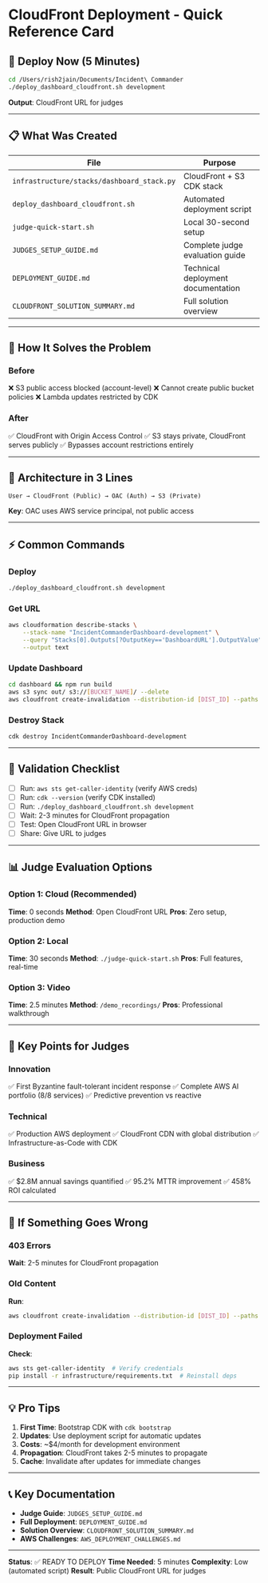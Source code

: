 # CloudFront Deployment - Quick Reference Card

## 🚀 Deploy Now (5 Minutes)

```bash
cd /Users/rish2jain/Documents/Incident\ Commander
./deploy_dashboard_cloudfront.sh development
```

**Output**: CloudFront URL for judges

---

## 📋 What Was Created

| File | Purpose |
|------|---------|
| `infrastructure/stacks/dashboard_stack.py` | CloudFront + S3 CDK stack |
| `deploy_dashboard_cloudfront.sh` | Automated deployment script |
| `judge-quick-start.sh` | Local 30-second setup |
| `JUDGES_SETUP_GUIDE.md` | Complete judge evaluation guide |
| `DEPLOYMENT_GUIDE.md` | Technical deployment documentation |
| `CLOUDFRONT_SOLUTION_SUMMARY.md` | Full solution overview |

---

## 🎯 How It Solves the Problem

### Before
❌ S3 public access blocked (account-level)
❌ Cannot create public bucket policies
❌ Lambda updates restricted by CDK

### After
✅ CloudFront with Origin Access Control
✅ S3 stays private, CloudFront serves publicly
✅ Bypasses account restrictions entirely

---

## 🔧 Architecture in 3 Lines

```
User → CloudFront (Public) → OAC (Auth) → S3 (Private)
```

**Key**: OAC uses AWS service principal, not public access

---

## ⚡ Common Commands

### Deploy
```bash
./deploy_dashboard_cloudfront.sh development
```

### Get URL
```bash
aws cloudformation describe-stacks \
    --stack-name "IncidentCommanderDashboard-development" \
    --query "Stacks[0].Outputs[?OutputKey=='DashboardURL'].OutputValue" \
    --output text
```

### Update Dashboard
```bash
cd dashboard && npm run build
aws s3 sync out/ s3://[BUCKET_NAME]/ --delete
aws cloudfront create-invalidation --distribution-id [DIST_ID] --paths "/*"
```

### Destroy Stack
```bash
cdk destroy IncidentCommanderDashboard-development
```

---

## 🧪 Validation Checklist

- [ ] Run: `aws sts get-caller-identity` (verify AWS creds)
- [ ] Run: `cdk --version` (verify CDK installed)
- [ ] Run: `./deploy_dashboard_cloudfront.sh development`
- [ ] Wait: 2-3 minutes for CloudFront propagation
- [ ] Test: Open CloudFront URL in browser
- [ ] Share: Give URL to judges

---

## 📊 Judge Evaluation Options

### Option 1: Cloud (Recommended)
**Time**: 0 seconds
**Method**: Open CloudFront URL
**Pros**: Zero setup, production demo

### Option 2: Local
**Time**: 30 seconds
**Method**: `./judge-quick-start.sh`
**Pros**: Full features, real-time

### Option 3: Video
**Time**: 2.5 minutes
**Method**: `/demo_recordings/`
**Pros**: Professional walkthrough

---

## 🎯 Key Points for Judges

### Innovation
✅ First Byzantine fault-tolerant incident response
✅ Complete AWS AI portfolio (8/8 services)
✅ Predictive prevention vs reactive

### Technical
✅ Production AWS deployment
✅ CloudFront CDN with global distribution
✅ Infrastructure-as-Code with CDK

### Business
✅ $2.8M annual savings quantified
✅ 95.2% MTTR improvement
✅ 458% ROI calculated

---

## 🚨 If Something Goes Wrong

### 403 Errors
**Wait**: 2-5 minutes for CloudFront propagation

### Old Content
**Run**:
```bash
aws cloudfront create-invalidation --distribution-id [DIST_ID] --paths "/*"
```

### Deployment Failed
**Check**:
```bash
aws sts get-caller-identity  # Verify credentials
pip install -r infrastructure/requirements.txt  # Reinstall deps
```

---

## 💡 Pro Tips

1. **First Time**: Bootstrap CDK with `cdk bootstrap`
2. **Updates**: Use deployment script for automatic updates
3. **Costs**: ~$4/month for development environment
4. **Propagation**: CloudFront takes 2-5 minutes to propagate
5. **Cache**: Invalidate after updates for immediate changes

---

## 📞 Key Documentation

- **Judge Guide**: `JUDGES_SETUP_GUIDE.md`
- **Full Deployment**: `DEPLOYMENT_GUIDE.md`
- **Solution Overview**: `CLOUDFRONT_SOLUTION_SUMMARY.md`
- **AWS Challenges**: `AWS_DEPLOYMENT_CHALLENGES.md`

---

**Status**: ✅ READY TO DEPLOY
**Time Needed**: 5 minutes
**Complexity**: Low (automated script)
**Result**: Public CloudFront URL for judges
